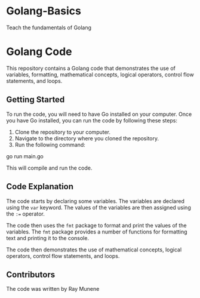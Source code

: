 # Golang-Basics
Teach the fundamentals of Golang 



# Golang Code

This repository contains a Golang code that demonstrates the use of variables, formatting, mathematical concepts, logical operators, control flow statements, and loops.

## Getting Started

To run the code, you will need to have Go installed on your computer. Once you have Go installed, you can run the code by following these steps:

1. Clone the repository to your computer.
2. Navigate to the directory where you cloned the repository.
3. Run the following command:


go run main.go


This will compile and run the code.

## Code Explanation

The code starts by declaring some variables. The variables are declared using the `var` keyword. The values of the variables are then assigned using the `:=` operator.

The code then uses the `fmt` package to format and print the values of the variables. The `fmt` package provides a number of functions for formatting text and printing it to the console.

The code then demonstrates the use of mathematical concepts, logical operators, control flow statements, and loops.



## Contributors

The code was written by Ray Munene 


